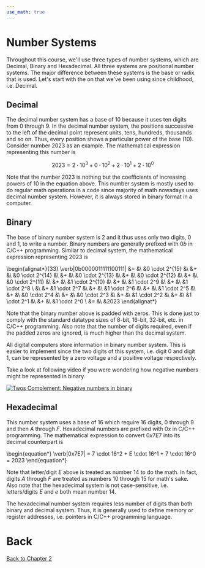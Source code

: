 ```yaml
---
use_math: true
---
```



# Number Systems
Throughout this course, we'll use three types of number systems, which are Decimal, Binary and Hexadecimal. All three systems are positional number systems. The major difference between these systems is the base or radix that is used. Let's start with the on that we've been using since childhood, i.e. Decimal.

## Decimal
The decimal number system has a base of 10 because it uses ten digits from 0 through 9. In the decimal number system, the positions successive to the left of the decimal point represent units, tens, hundreds, thousands and so on. Thus, every position shows a particular power of the base $(10)$. Consider number $2023$ as an example. The mathematical expression representing this number is 

$$\begin{equation*}
2023 = 2 \cdot 10^{3} + 0 \cdot 10^{2} + 2 \cdot 10^{1} + 2 \cdot 10^{0}
\end{equation*}$$

Note that the number $2023$ is nothing but the coefficients of increasing powers of $10$ in the equation above.
This number system is mostly used to do regular math operations in a code since majority of math nowadays uses decimal number system. However, it is always stored in binary format in a computer.

## Binary
The base of binary number system is 2 and it thus uses only two digits, 0 and 1, to write a number. Binary numbers are generally prefixed with $0b$ in C/C++ programming. Similar to decimal system, the mathematical expression representing $2023$ is

\begin{alignat*}{33}
\verb|0b0000011111100111| &= &\ &0 \cdot 2^{15} &\ &+ &\ &0 \cdot 2^{14} &\ &+ &\ &0 \cdot 2^{13} &\ &+ &\ &0 \cdot 2^{12} &\ &+ &\ &0 \cdot 2^{11} &\ &+ &\ &1 \cdot 2^{10} &\ &+ &\ &1 \cdot 2^9 &\ &+ &\ &1 \cdot 2^8 \\
                          &\ &+ &1 \cdot 2^7 &\ &+ &\ &1 \cdot 2^6 &\ &+ &\ &1 \cdot 2^5 &\ &+ &\ &0 \cdot 2^4 &\ &+ &\ &0 \cdot 2^3 &\ &+ &\ &1 \cdot 2^2 &\ &+ &\ &1 \cdot 2^1 &\ &+ &\ &1 \cdot 2^0 \\
                          &= &\ &2023
\end{alignat*}

Note that the binary number above is padded with zeros. This is done just to comply with the standard datatype sizes of 8-bit, 16-bit, 32-bit, etc. in C/C++ programming. Also note that the number of digits required, even if the padded zeros are ignored, is much higher than the decimal system.

All digital computers store information in binary number system. This is easier to implement since the two digits of this system, i.e. digit $0$ and digit $1$, can be represented by a zero voltage and a positive voltage respectively.

Take a look at following video if you were wondering how negative numbers might be represented in binary.

[![Twos Complement: Negative numbers in binary](https://img.youtube.com/vi/4qH4unVtJkE/0.jpg)](https://www.youtube.com/embed/4qH4unVtJkE)

## Hexadecimal
This number system uses a base of $16$ which require $16$ digits, $0$ through $9$ and then $A$ through $F$. Hexadecimal numbers are prefixed with $0x$ in C/C++ programming. The mathematical expression to convert $0x7E7$ into its decimal counterpart is

\begin{equation*}
\verb|0x7E7| = 7 \cdot 16^2 + E \cdot 16^1 + 7 \cdot 16^0 = 2023
\end{equation*}

Note that letter/digit $E$ above is treated as number $14$ to do the math. In fact, digits $A$ through $F$ are treated as numbers $10$ through $15$ for math's sake. Also note that the hexadecimal system is not case-sensitive, i.e. letters/digits $E$ and $e$ both mean number $14$.

The hexadecimal number system requires less number of digits than both binary and decimal system. Thus, it is generally used to define memory or register addresses, i.e. pointers in C/C++ programming language.

# Back

[Back to Chapter 2](../preliminaries.md)
